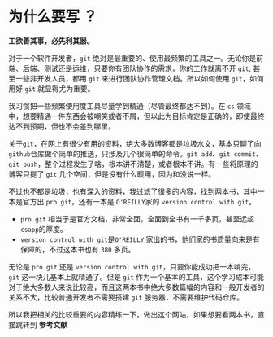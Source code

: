 # 为什么要写 ？

**工欲善其事，必先利其器。** 

对于一个软件开发者，`git` 绝对是最重要的、使用最频繁的工具之一。无论你是前端、后端、测试还是运维，只要你有团队协作的需求，你的工作就离不开 `git`, 甚至一些非开发人员，都用 `git` 来进行团队协作管理文档。所以如何使用 `git`，如何用好 `git` 就显得尤为重要。

我习惯把一些频繁使用度工具尽量学到精通（尽管最终都达不到）。在 `cs` 领域中，想要精通一件东西会被嘲笑或者不屑，但以此为目标肯定是正确的，即使最终达不到预期，但也不会差到哪里。

关于`git`，在网上有很少有用的资料，绝大多数博客都是垃圾水文，基本只聊了向`github`仓库做个简单的推送，只涉及几个很简单的命令。`git add`、`git commit`、`git push`，整个过程发生了啥，根本讲不清楚，或者根本不讲。有一些将原理的博客只提了 `git` 几个空间，但是没有什么暖用，因为和没说一样。

不过也不都是垃圾，也有深入的资料，我过滤了很多的内容，找到两本书，其中一本是官方出 `pro git`，还有一本是 `O'REILLY`家的 `version control with git`。

- `pro git` 相当于是官方文档，非常全面，全面到全书有一千多页，甚至远超`csapp`的厚度。
- `version control with git`是`O'REILLY` 家出的书，他们家的书质量向来是有保障的，不过这本书也有 `380` 多页。

无论是 `pro git` 还是 `version control with git`，只要你能成功把一本啃完，`git` 这一块儿基本上就精通了。但是 `git` 作为一个基本的工具，这个学习成本可能对于绝大多数人来说比较高，而且这两本书中绝大多数篇幅的内容和一般开发者的关系不大，比较普通开发者不需要搭建 `git` 服务器，不需要维护代码仓库。

所以我把相关的比较重要的内容精练一下，做出这个网站，如果想要看两本书，直接跳转到 **参考文献**